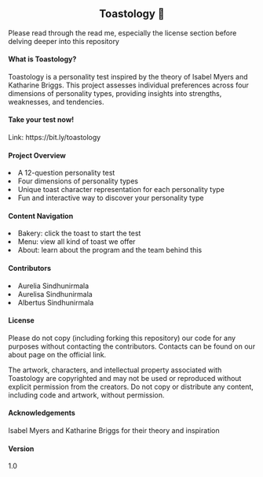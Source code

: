 # <h2 align = "center"> Toastology 🍞 </h2>
<p> Please read through the read me, especially the license section before delving deeper into this repository </p>

<h4> What is Toastology? </h4>
  <p> Toastology is a personality test inspired by the theory of Isabel Myers and Katharine Briggs. This project assesses individual preferences across four dimensions of personality types, providing insights into strengths, weaknesses, and tendencies. <p>
<h4> Take your test now! </h4>
  <p> Link: https://bit.ly/toastology </p>
<h4> Project Overview </h4>
  <li> A 12-question personality test </li>
  <li> Four dimensions of personality types </li>
  <li> Unique toast character representation for each personality type </li>
  <li> Fun and interactive way to discover your personality type </li>
<h4> Content Navigation </h4>
  <li> Bakery: click the toast to start the test </li>
  <li> Menu: view all kind of toast we offer </li>
  <li> About: learn about the program and the team behind this </li>
<h4> Contributors </h4>
  <li> Aurelia Sindhunirmala </li>
  <li> Aurelisa Sindhunirmala </li>
  <li> Albertus Sindhunirmala </li>
<h4> License </h4>
  <p> Please do not copy (including forking this repository) our code for any purposes without contacting the contributors. Contacts can be found on our about page on the official link. <p>
  <p> The artwork, characters, and intellectual property associated with Toastology are copyrighted and may not be used or reproduced without explicit permission from the creators. Do not copy or distribute any content, including code and artwork, without permission. </p>
<h4> Acknowledgements </h4>
  <p> Isabel Myers and Katharine Briggs for their theory and inspiration </p>
<h4> Version </h4>
  <p> 1.0 </p>
